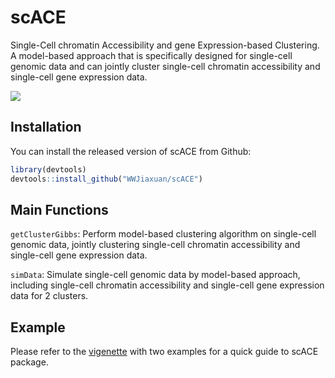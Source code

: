 
scACE
=====

Single-Cell chromatin Accessibility and gene Expression-based Clustering. A model-based approach that is specifically designed for single-cell genomic data and can jointly cluster single-cell chromatin accessibility and single-cell gene expression data.

![](https://github.com/WWJiaxuan/scACE/blob/master/scACE_pic.jpg)

Installation
------------

You can install the released version of scACE from Github:

``` r
library(devtools)
devtools::install_github("WWJiaxuan/scACE")
```

Main Functions
--------------

`getClusterGibbs`: Perform model-based clustering algorithm on single-cell genomic data, jointly clustering single-cell chromatin accessibility and single-cell gene expression data.

`simData`: Simulate single-cell genomic data by model-based approach, including single-cell chromatin accessibility and single-cell gene expression data for 2 clusters.

Example
-------

Please refer to the [vigenette](https://github.com/WWJiaxuan/scACE/tree/master/vignette) with two examples for a quick guide to scACE package.
